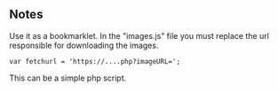 ## Notes

Use it as a bookmarklet. In the "images.js" file you must replace the url responsible for downloading the images.

```
var fetchurl = 'https://....php?imageURL=';
```

This can be a simple php script.
